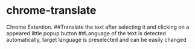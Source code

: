 # chrome-translate

Chrome Extention.
##Translate the text after selecting it and clicking on a appeared little popup button
##Language of the text is detected automatically, target language is preselected and can be easily changed
